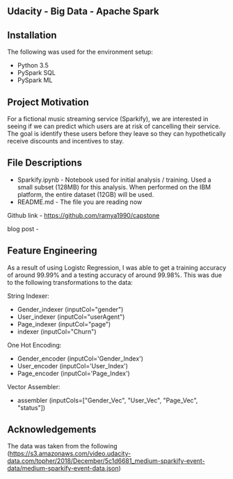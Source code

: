 ## Udacity - Big Data - Apache Spark

## Installation
The following was used for the environment setup:

- Python 3.5
- PySpark SQL
- PySpark ML

## Project Motivation
For a  fictional music streaming service (Sparkify), we are interested in seeing if we can predict which users are at risk of cancelling their service.  The goal is identify these users before they leave so they can hypothetically receive discounts and incentives to stay.

## File Descriptions
- Sparkify.ipynb - Notebook used for initial analysis / training.  Used a small subset (128MB) for this analysis.  When performed on the IBM platform, the entire dataset (12GB) will be used.
- README.md - The file you are reading now

Github link - https://github.com/ramya1990/capstone

blog post - 

## Feature Engineering
As a result of using Logistc Regression, I was able to get a training accuracy of around 99.99% and a testing accuracy of around 99.98%.  This was due to the following transformations to the data:

String Indexer:
- Gender_indexer (inputCol="gender")
- User_indexer (inputCol="userAgent")
- Page_indexer (inputCol="page")
- indexer (inputCol="Churn")

One Hot Encoding: 
- Gender_encoder (inputCol='Gender_Index')
- User_encoder (inputCol='User_Index')
- Page_encoder (inputCol='Page_Index')

Vector Assembler:
- assembler (inputCols=["Gender_Vec", "User_Vec", "Page_Vec", "status"])

## Acknowledgements
The data was taken from the following (https://s3.amazonaws.com/video.udacity-data.com/topher/2018/December/5c1d6681_medium-sparkify-event-data/medium-sparkify-event-data.json)
